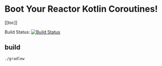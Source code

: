 # Boot Your Reactor Kotlin Coroutines!

[[toc]]

Build Status: [![Build Status](https://travis-ci.org/daggerok/boot-your-reactor-kotlin-coroutines.svg?branch=master)](https://travis-ci.org/daggerok/boot-your-reactor-kotlin-coroutines)

## build

```bash
./gradlew
```
